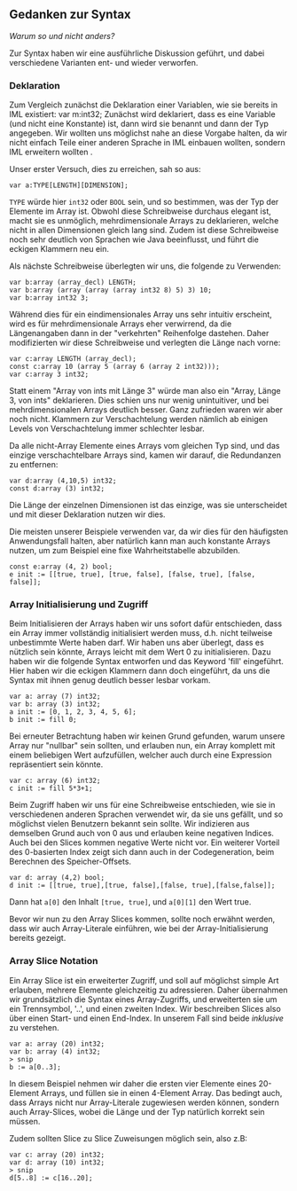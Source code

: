 
## Gedanken zur Syntax

*Warum so und nicht anders?*

Zur Syntax haben wir eine ausführliche Diskussion geführt, und dabei verschiedene Varianten ent- und wieder verworfen.

### Deklaration
Zum Vergleich zunächst die Deklaration einer Variablen, wie sie bereits in IML existiert:
var m:int32;
Zunächst wird deklariert, dass es eine Variable (und nicht eine Konstante) ist, dann wird sie benannt und dann der Typ angegeben. Wir wollten uns möglichst nahe an diese Vorgabe halten, da wir nicht einfach Teile einer anderen Sprache in IML einbauen wollten, sondern IML erweitern wollten   .

Unser erster Versuch, dies zu erreichen, sah so aus:

```
var a:TYPE[LENGTH][DIMENSION];
```

`TYPE` würde hier `int32` oder `BOOL` sein, und so bestimmen, was der Typ der Elemente im Array ist. Obwohl diese Schreibweise durchaus elegant ist, macht sie es unmöglich, mehrdimensionale Arrays zu deklarieren, welche nicht in allen Dimensionen gleich lang sind. Zudem ist diese Schreibweise noch sehr deutlich von Sprachen wie Java beeinflusst, und führt die eckigen Klammern neu ein.

Als nächste Schreibweise überlegten wir uns, die folgende zu Verwenden:

```
var b:array (array_decl) LENGTH;
var b:array (array (array (array int32 8) 5) 3) 10;
var b:array int32 3;
```

Während dies für ein eindimensionales Array uns sehr intuitiv erscheint, wird es für mehrdimensionale Arrays eher verwirrend, da die Längenangaben dann in der "verkehrten" Reihenfolge dastehen. 
Daher modifizierten wir diese Schreibweise und verlegten die Länge nach vorne:

```
var c:array LENGTH (array_decl);
const c:array 10 (array 5 (array 6 (array 2 int32)));
var c:array 3 int32;
```

Statt einem "Array von ints mit Länge 3" würde man also ein "Array, Länge 3, von ints" deklarieren. Dies schien uns nur wenig unintuitiver, und bei mehrdimensionalen Arrays deutlich besser. Ganz zufrieden waren wir aber noch nicht. Klammern zur Verschachtelung werden nämlich ab einigen Levels von Verschachtelung immer schlechter lesbar.

Da alle nicht-Array Elemente eines Arrays vom gleichen Typ sind, und das einzige verschachtelbare Arrays sind, kamen wir darauf, die Redundanzen zu entfernen:

```
var d:array (4,10,5) int32;
const d:array (3) int32;
```

Die Länge der einzelnen Dimensionen ist das einzige, was sie unterscheidet und mit dieser Deklaration nutzen wir dies.

Die meisten unserer Beispiele verwenden var, da wir dies für den häufigsten Anwendungsfall halten, aber natürlich kann man auch konstante Arrays nutzen, um zum Beispiel eine fixe Wahrheitstabelle abzubilden.

```
const e:array (4, 2) bool;
e init := [[true, true], [true, false], [false, true], [false, false]];
```


### Array Initialisierung und Zugriff

Beim Initialisieren der Arrays haben wir uns sofort dafür entschieden, dass ein Array immer vollständig initialisiert werden muss, d.h. nicht teilweise unbestimmte Werte haben darf. Wir haben uns aber überlegt, dass es nützlich sein könnte, Arrays leicht mit dem Wert 0 zu initialisieren. Dazu haben wir die folgende Syntax entworfen und das Keyword 'fill' eingeführt. Hier haben wir die eckigen Klammern dann doch eingeführt, da uns die Syntax mit ihnen genug deutlich besser lesbar vorkam.

```
var a: array (7) int32;
var b: array (3) int32;
a init := [0, 1, 2, 3, 4, 5, 6];
b init := fill 0;
```

Bei erneuter Betrachtung haben wir keinen Grund gefunden, warum unsere Array nur "nullbar" sein sollten, und erlauben nun, ein Array komplett mit einem beliebigen Wert aufzufüllen, welcher auch durch eine Expression repräsentiert sein könnte.

```
var c: array (6) int32;
c init := fill 5*3+1;
```

Beim Zugriff haben wir uns für eine Schreibweise entschieden, wie sie in verschiedenen anderen Sprachen verwendet wir, da sie uns gefällt, und so möglichst vielen Benutzern bekannt sein sollte. Wir indizieren aus demselben Grund auch von 0 aus und erlauben keine negativen Indices. Auch bei den Slices kommen negative Werte nicht vor. Ein weiterer Vorteil des 0-basierten Index zeigt sich dann auch in der Codegeneration, beim Berechnen des Speicher-Offsets.

```
var d: array (4,2) bool;
d init := [[true, true],[true, false],[false, true],[false,false]];
```

Dann hat `a[0]` den Inhalt `[true, true]`, und `a[0][1]` den Wert true.

Bevor wir nun zu den Array Slices kommen, sollte noch erwähnt werden, dass wir auch Array-Literale einführen, wie bei der Array-Initialisierung bereits gezeigt.

### Array Slice Notation

Ein Array Slice ist ein erweiterter Zugriff, und soll auf möglichst simple Art erlauben, mehrere Elemente gleichzeitig zu adressieren. Daher übernahmen wir grundsätzlich die Syntax eines Array-Zugriffs, und erweiterten sie um ein Trennsymbol, '..', und einen zweiten Index. Wir beschreiben Slices also über einen Start- und einen End-Index. In unserem Fall sind beide *inklusive* zu verstehen.

```
var a: array (20) int32;
var b: array (4) int32;
> snip
b := a[0..3]; 
```
In diesem Beispiel nehmen wir daher die ersten vier Elemente eines 20-Element Arrays, und füllen sie in einen 4-Element Array. Das bedingt auch, dass Arrays nicht nur Array-Literale zugewiesen werden können, sondern auch Array-Slices, wobei die Länge und der Typ natürlich korrekt sein müssen.

Zudem sollten Slice zu Slice Zuweisungen möglich sein, also z.B:

```
var c: array (20) int32;
var d: array (10) int32;
> snip
d[5..8] := c[16..20]; 
```
